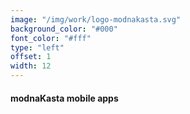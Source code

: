 ```yaml
---
image: "/img/work/logo-modnakasta.svg"
background_color: "#000"
font_color: "#fff"
type: "left"
offset: 1
width: 12
---
```

#### modnaKasta mobile apps
